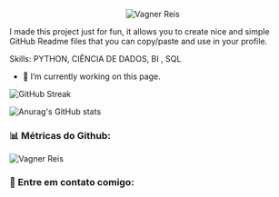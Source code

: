 
<p align="center">
  <img src="https://github.com/vagnereis/vagnereis/raw/main/banner.gif" alt="Vagner Reis">
</p>


I made this project just for fun, it allows you to create nice and simple GitHub Readme files that you can copy/paste and use in your profile.

Skills: PYTHON, CIÊNCIA DE DADOS, BI , SQL

- 🔭 I’m currently working on this page. 


![GitHub Streak](https://github-readme-streak-stats.herokuapp.com?user=vagnereis&theme=dark&hide_border=true&date_format=n%2Fj%5B%2FY%5D)

![Anurag's GitHub stats](https://github-readme-stats.vercel.app/api?username=vagnereis&show_icons=true&theme=dark)



<h3 align="left"> 📊 Métricas do Github: </h3>
<p align="left"> <img src="https://komarev.com/ghpvc/?username=vagnereis&label=Profile%20views&color=0e75b6&style=flat" alt="Vagner Reis" /> </p>


<h3 align="left">🔗 Entre em contato comigo:</h3>


